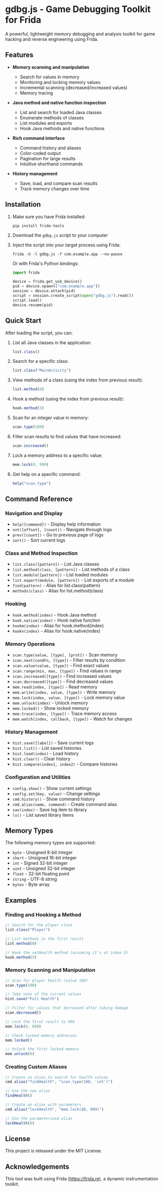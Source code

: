 # gdbg.js - Game Debugging Toolkit for Frida

A powerful, lightweight memory debugging and analysis toolkit for game hacking and reverse engineering using Frida.

## Features

- **Memory scanning and manipulation**
  - Search for values in memory
  - Monitoring and locking memory values
  - Incremental scanning (decreased/increased values)
  - Memory tracing

- **Java method and native function inspection**
  - List and search for loaded Java classes
  - Enumerate methods of classes
  - List modules and exports
  - Hook Java methods and native functions

- **Rich command interface**
  - Command history and aliases
  - Color-coded output
  - Pagination for large results
  - Intuitive shorthand commands

- **History management**
  - Save, load, and compare scan results
  - Track memory changes over time

## Installation

1. Make sure you have Frida installed:
   ```
   pip install frida-tools
   ```

2. Download the `gdbg.js` script to your computer

3. Inject the script into your target process using Frida:
   ```
   frida -U -l gdbg.js -f com.example.app --no-pause
   ```

   Or with Frida's Python bindings:
   ```python
   import frida
   
   device = frida.get_usb_device()
   pid = device.spawn(["com.example.app"])
   session = device.attach(pid)
   script = session.create_script(open("gdbg.js").read())
   script.load()
   device.resume(pid)
   ```

## Quick Start

After loading the script, you can:

1. List all Java classes in the application:
   ```javascript
   list.class()
   ```

2. Search for a specific class:
   ```javascript
   list.class("MainActivity")
   ```

3. View methods of a class (using the index from previous result):
   ```javascript
   list.method(0)
   ```

4. Hook a method (using the index from previous result):
   ```javascript
   hook.method(3)
   ```

5. Scan for an integer value in memory:
   ```javascript
   scan.type(100)
   ```

6. Filter scan results to find values that have increased:
   ```javascript
   scan.increased()
   ```

7. Lock a memory address to a specific value:
   ```javascript
   mem.lock(0, 999)
   ```

8. Get help on a specific command:
   ```javascript
   help("scan.type")
   ```

## Command Reference

### Navigation and Display

- `help([command])` - Display help information
- `nxt([offset], [count])` - Navigate through logs
- `prev([count])` - Go to previous page of logs
- `sort()` - Sort current logs

### Class and Method Inspection

- `list.class([pattern])` - List Java classes
- `list.method(class, [pattern])` - List methods of a class
- `list.module([pattern])` - List loaded modules
- `list.export(module, [pattern])` - List exports of a module
- `find(pattern)` - Alias for list.class(pattern)
- `methods(class)` - Alias for list.method(class)

### Hooking

- `hook.method(index)` - Hook Java method
- `hook.native(index)` - Hook native function
- `hookm(index)` - Alias for hook.method(index)
- `hookn(index)` - Alias for hook.native(index)

### Memory Operations

- `scan.type(value, [type], [prot])` - Scan memory
- `scan.next(condFn, [type])` - Filter results by condition
- `scan.value(value, [type])` - Find exact values
- `scan.range(min, max, [type])` - Find values in range
- `scan.increased([type])` - Find increased values
- `scan.decreased([type])` - Find decreased values
- `mem.read(index, [type])` - Read memory
- `mem.write(index, value, [type])` - Write memory
- `mem.lock(index, value, [type])` - Lock memory value
- `mem.unlock(index)` - Unlock memory
- `mem.locked()` - Show locked memory
- `mem.trace(index, [type])` - Trace memory access
- `mem.watch(index, callback, [type])` - Watch for changes

### History Management

- `hist.save([label])` - Save current logs
- `hist.list()` - List saved histories
- `hist.load(index)` - Load history
- `hist.clear()` - Clear history
- `hist.compare(index1, index2)` - Compare histories

### Configuration and Utilities

- `config.show()` - Show current settings
- `config.set(key, value)` - Change settings
- `cmd.history()` - Show command history
- `cmd.alias(name, command)` - Create command alias
- `sav(index)` - Save log item to library
- `ls()` - List saved library items

## Memory Types

The following memory types are supported:

- `byte` - Unsigned 8-bit integer
- `short` - Unsigned 16-bit integer
- `int` - Signed 32-bit integer
- `uint` - Unsigned 32-bit integer
- `float` - 32-bit floating point
- `string` - UTF-8 string
- `bytes` - Byte array

## Examples

### Finding and Hooking a Method

```javascript
// Search for the player class
list.class("Player")

// List methods in the first result
list.method(0)

// Hook the setHealth method (assuming it's at index 5)
hook.method(5)
```

### Memory Scanning and Manipulation

```javascript
// Scan for player health (value 100)
scan.type(100)

// Take note of the current values
hist.save("Full Health")

// Filter for values that decreased after taking damage
scan.decreased()

// Lock the first result to 999
mem.lock(0, 999)

// Check locked memory addresses
mem.locked()

// Unlock the first locked memory
mem.unlock(0)
```

### Creating Custom Aliases

```javascript
// Create an alias to search for health values
cmd.alias("findHealth", "scan.type(100, 'int')")

// Use the new alias
findHealth()

// Create an alias with parameters
cmd.alias("lockHealth", "mem.lock($0, 999)")

// Use the parameterized alias
lockHealth(0)
```

## License

This project is released under the MIT License.

## Acknowledgements

This tool was built using Frida (https://frida.re), a dynamic instrumentation toolkit. 